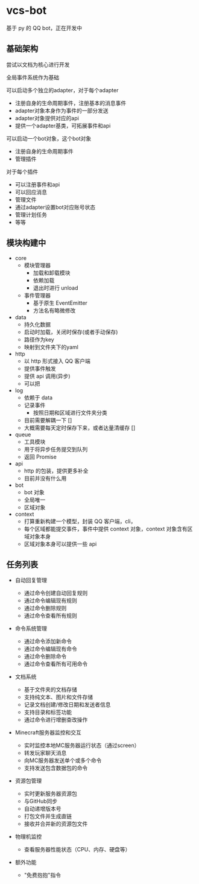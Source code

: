 # vcs-bot

基于 py 的 QQ bot，正在开发中

## 基础架构

尝试以文档为核心进行开发

全局事件系统作为基础

可以启动多个独立的adapter，对于每个adapter

- 注册自身的生命周期事件，注册基本的消息事件
- adapter对象本身作为事件的一部分发送
- adapter对象提供对应的api
- 提供一个adapter基类，可拓展事件和api

可以启动一个bot对象，这个bot对象

- 注册自身的生命周期事件
- 管理插件

对于每个插件

- 可以注册事件和api
- 可以回应消息
- 管理文件
- 通过adapter设置bot对应账号状态
- 管理计划任务
- 等等

## 模块构建中

- core
  - 模块管理器
    - 加载和卸载模块
    - 依赖加载
    - 退出时进行 unload
  - 事件管理器
    - 基于原生 EventEmitter
    - 方法名有略微修改
- data
  - 持久化数据
  - 启动时加载，关闭时保存(或者手动保存)
  - 路径作为key
  - 映射到文件夹下的yaml
- http
  - 以 http 形式接入 QQ 客户端
  - 提供事件触发
  - 提供 api 调用(异步)
  - 可以把
- log
  - 依赖于 data
  - 记录事件
    - 按照日期和区域进行文件夹分类
  - 目前需要解耦一下 []
  - 大概需要每天定时保存下来，或者达量清缓存 []
- queue
  - 工具模块
  - 用于将异步任务提交到队列
  - 返回 Promise
- api
  - http 的包装，提供更多补全
  - 目前并没有什么用
- bot
  - bot 对象
  - 全局唯一
  - 区域对象
- context
  - 打算重新构建一个模型，封装 QQ 客户端，cli，
  - 每个区域都能提交事件，事件中提供 context 对象，context 对象含有区域对象本身
  - 区域对象本身可以提供一些 api

## 任务列表

- 自动回复管理
   - 通过命令创建自动回复规则
   - 通过命令编辑现有规则
   - 通过命令删除规则
   - 通过命令查看所有规则

- 命令系统管理
   - 通过命令添加新命令
   - 通过命令编辑现有命令
   - 通过命令删除命令
   - 通过命令查看所有可用命令

- 文档系统
   - 基于文件夹的文档存储
   - 支持纯文本、图片和文件存储
   - 记录文档创建/修改日期和发送者信息
   - 支持目录和标签功能
   - 通过命令进行增删查改操作

- Minecraft服务器监控和交互
   - 实时监控本地MC服务器运行状态（通过screen）
   - 转发玩家聊天消息
   - 向MC服务器发送单个或多个命令
   - 支持发送包含数据包的命令

- 资源包管理
   - 实时更新服务器资源包
   - 与GitHub同步
   - 自动递增版本号
   - 打包文件并生成直链
   - 接收并合并新的资源包文件

- 物理机监控
   - 查看服务器性能状态（CPU、内存、硬盘等）

- 额外功能
   - "免费抱抱"指令
